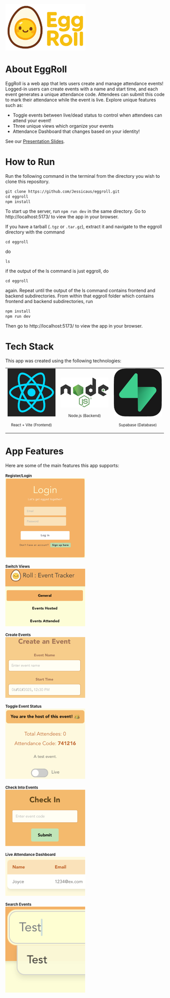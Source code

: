 <p align="left">
  <img src="assets/logo.png" alt="EggRoll Logo" width="250"/>
</p>

# About EggRoll

EggRoll is a web app that lets users create and manage attendance events! Logged-in users can create events with a name and start time, and each event generates a unique attendance code. Attendees can submit this code to mark their attendance while the event is live.
Explore unique features such as:
- Toggle events between live/dead status to control when attendees can attend your event!
- Three unique views which organize your events
- Attendance Dashboard that changes based on your identity!

See our [Presentation Slides](https://docs.google.com/presentation/d/1jMU-ggGSLUYi3tL-4mMITBsmMLiqeY3Cy5ydBas7mSg/edit?usp=sharing).

# How to Run

Run the following command in the terminal from the directory you wish to clone this repository.
```
git clone https://github.com/Jessicaus/eggroll.git
cd eggroll
npm install
```
To start up the server, run `npm run dev` in the same directory. Go to http://localhost:5173/ to view the app in your browser.

If you have a tarball (`.tgz` or `.tar.gz`), extract it and navigate to the eggroll directory with the command 
```
cd eggroll

```
do
```
ls

```
if the output of the ls command is just eggroll, do
```
cd eggroll

```
again. Repeat until the output of the ls command contains frontend and backend subdirectories.
From within that eggroll folder which contains frontend and backend subdirectories, run
```
npm install
npm run dev
```
Then go to http://localhost:5173/ to view the app in your browser.

# Tech Stack

This app was created using the following technologies:

<table width="100%">
  <tr>
    <td align="left" width="33%">
      <img src="assets/react.png" alt="React Logo" width="150"/><br/>
      <p align="center"><small>React + Vite (Frontend)</small></p>
    </td>
    <td align="center" width="34%">
      <img src="assets/node.png" alt="Node Logo" width="150"/><br/>
      <p align="center"><small>Node.js (Backend)</small></p>
    </td>
    <td align="right" width="33%">
      <img src="assets/supabase.png" alt="Supabase Logo" width="150"/><br/>
      <p align="center"><small>Supabase (Database)</small></p>
    </td>
  </tr>
</table>

# App Features

Here are some of the main features this app supports:

<p align="left">
  <small><strong>Register/Login</strong></small><br/>
  <img src="assets/login.png" alt="Login Page" width="250"/>
</p>

<p align="left">
  <small><strong>Switch Views</strong></small><br/>
  <img src="assets/views.png" alt="Views" width="250"/>
</p>

<p align="left">
  <small><strong>Create Events</strong></small><br/>
  <img src="assets/createevent.png" alt="Create Events" width="250"/>
</p>

<p align="left">
  <small><strong>Toggle Event Status</strong></small><br/>
  <img src="assets/eventstatus.png" alt="Event Status" width="250"/>
</p>

<p align="left">
  <small><strong>Check Into Events</strong></small><br/>
  <img src="assets/checkin.png" alt="Check In" width="250"/>
</p>

<p align="left">
  <small><strong>Live Attendance Dashboard</strong></small><br/>
  <img src="assets/attendance.png" alt="Attendance Page" width="250"/>
</p>

<p align="left">
  <small><strong>Search Events</strong></small><br/>
  <img src="assets/search.png" alt="Search Events" width="250"/>
</p>
